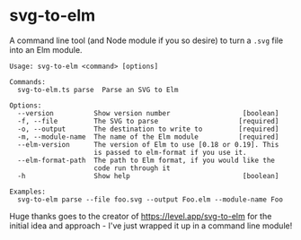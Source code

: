 # svg-to-elm

A command line tool (and Node module if you so desire) to turn a `.svg` file into an Elm module.

```
Usage: svg-to-elm <command> [options]

Commands:
  svg-to-elm.ts parse  Parse an SVG to Elm

Options:
  --version          Show version number                  [boolean]
  -f, --file         The SVG to parse                    [required]
  -o, --output       The destination to write to         [required]
  -m, --module-name  The name of the Elm module          [required]
  --elm-version      The version of Elm to use [0.18 or 0.19]. This
                     is passed to elm-format if you use it.
  --elm-format-path  The path to Elm format, if you would like the
                     code run through it
  -h                 Show help                            [boolean]

Examples:
  svg-to-elm parse --file foo.svg --output Foo.elm --module-name Foo
```

Huge thanks goes to the creator of https://level.app/svg-to-elm for the initial idea and approach - I've just wrapped it up in a command line module!
